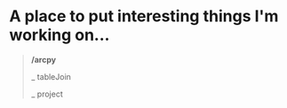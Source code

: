 # A place to put interesting things I'm working on... 

> **/arcpy**
> 
>   _ tableJoin
>   
>   _ project  
